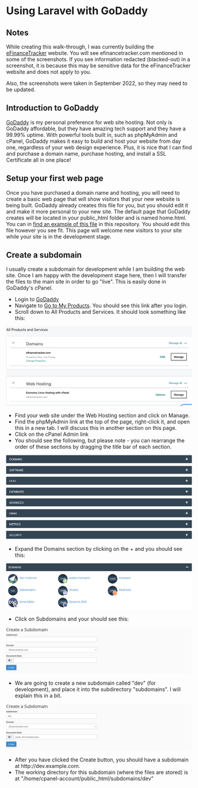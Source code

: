 # Using Laravel with GoDaddy

## Notes
While creating this walk-through, I was currently building the <a href="https://www.efinancetracker.com">eFinanceTracker</a> website.  You will see efinancetracker.com mentioned in some of the screenshots.  If you see information redacted (blacked-out) in a screenshot, it is because this may be sensitive data for the eFinanceTracker website and does not apply to you.

Also, the screenshots were taken in September 2022, so they may need to be updated.

## Introduction to GoDaddy

<a href="https://www.godaddy.com">GoDaddy</a> is my personal preference for web site hosting.  Not only is GoDaddy affordable, but they have amazing tech support and they have a 99.99% uptime.  With powerful tools built in, such as phpMyAdmin and cPanel, GoDaddy makes it easy to build and host your website from day one, regardless of your web design experience.  Plus, it is nice that I can find and purchase a domain name, purchase hosting, and install a SSL Certificate all in one place!

## Setup your first web page
Once you have purchased a domain name and hosting, you will need to create a basic web page that will show visitors that your new website is being built.  GoDaddy already creates this file for you, but you should edit it and make it more personal to your new site.  The default page that GoDaddy creates will be located in your public_html folder and is named home.html.  You can  in <a href="/resources/html/home.html">find an example of this file</a> in this repository.  You should edit this file however you see fit.  This page will welcome new visitors to your site while your site is in the development stage.

## Create a subdomain
I usually create a subdomain for development while I am building the web site.  Once I am happy with the development stage here, then I will transfer the files to the main site in order to go "live".  This is easily done in GoDaddy's cPanel.
<ul>
  <li>Login to <a href="https://www.godaddy.com">GoDaddy</a></li>
  <li>Navigate to <a href="https://account.godaddy.com/products">Go to My Products</a>.  You should see this link after you login.</li>
  <li>Scroll down to All Products and Services.  It should look something like this:</li>
</ul>
  <img src="/resources/img/godaddy-products.png" />
<ul>
  <li>Find your web site under the Web Hosting section and click on Manage.</li>
  <li>Find the phpMyAdmin link at the top of the page, right-click it, and open this in a new tab.  I will discuss this in another section on this page.</li>
  <li>Click on the cPanel Admin link</li>
  <li>You should see the following, but please note - you can rearrange the order of these sections by dragging the title bar of each section.
</ul>
  <img src="/resources/img/godaddy-cPanel.png" />
<ul>
  <li>Expand the Domains section by clicking on the + and you should see this:</li>
</ul>
  <img src="/resources/img/godaddy-domains-section.png" />
<ul>
  <li>Click on Subdomains and your should see this:</li>
</ul>
  <img src="/resources/img/godaddy-create-subdomain-blank.png" />
  
<ul>
  <li>We are going to create a new subdomain called "dev" (for development), and place it into the subdirectory "subdomains".  I will explain this in a bit.</li>
</ul>
  <img src="/resources/img/godaddy-create-subdomain-filled.png" />
<ul>
  <li>After you have clicked the Create button, you should have a subdomain at http://dev.example.com.</li>
  <li>The working directory for this subdomain (where the files are stored) is at "/home/cpanel-account/public_html/subdomains/dev"</li>
</ul>
